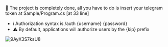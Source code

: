 🌌 The project is completely done, all you have to do is insert your telegram token at Sample/Program.cs [at 33 line]


- ℹ️ Authorization syntax is /auth {username} {password}
- ⚠️ By default, applications will authorize users by the {kip} prefix


![9AyX3S7ksU8](https://github.com/subconstruction/eljur_telegram/assets/144381160/6bfc44c7-a1ad-4db2-9408-d5bf3db7aa46)
